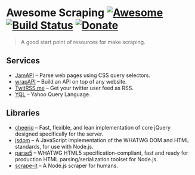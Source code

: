 # Awesome Scraping [![Awesome](https://cdn.rawgit.com/sindresorhus/awesome/d7305f38d29fed78fa85652e3a63e154dd8e8829/media/badge.svg)](https://github.com/Kikobeats/awesome-scraping-js) [![Build Status](https://img.shields.io/travis/Kikobeats/awesome-scraping-js/master.svg?style=flat-square)](https://travis-ci.org/Kikobeats/awesome-scraping-js) [![Donate](https://img.shields.io/badge/donate-paypal-blue.svg?style=flat-square)](https://paypal.me/kikobeats)

> A good start point of resources for make scraping.

## Services

* [JamAPI](http://www.jamapi.xyz/) – Parse web pages using CSS query selectors.
* [wrapAPI](https://wrapapi.com/) – Build an API on top of any website.
* [TwitRSS.me](https://twitrss.me) – Get your twitter user feed as RSS.
* [YQL](https://developer.yahoo.com/yql/) – Yahoo Query Language.

## Libraries

* [cheerio](https://github.com/cheeriojs/cheerio) – Fast, flexible, and lean implementation of core jQuery designed specifically for the server.
* [jsdom](https://github.com/tmpvar/jsdom) – A JavaScript implementation of the WHATWG DOM and HTML standards, for use with Node.js.
* [parse5](https://github.com/inikulin/parse5) – WHATWG HTML5 specification-compliant, fast and ready for production HTML parsing/serialization toolset for Node.js.
* [scrape-it](https://github.com/IonicaBizau/scrape-it) – A Node.js scraper for humans.
